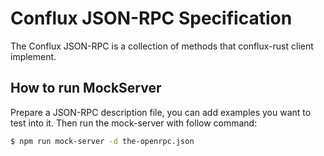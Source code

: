 # Conflux JSON-RPC Specification

The Conflux JSON-RPC is a collection of methods that conflux-rust client implement.

## How to run MockServer

Prepare a JSON-RPC description file, you can add examples you want to test into it. Then run the mock-server with follow command:

```sh
$ npm run mock-server -d the-openrpc.json
```